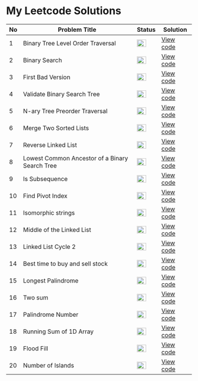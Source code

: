 <h1> My Leetcode Solutions </h1>

| No    | Problem Title | Status  | Solution |
|-----|-------------------------------------------------|------------|------------------------------------------|
| 1 | Binary Tree Level Order Traversal | <img src="https://www.pngmart.com/files/3/Green-Tick-PNG-Picture.png" width="25" height="20"/> | <a href="https://github.com/Gtindi/myLeetcodeSolutions/blob/main/Tree/Binary_tree_level_order_traversal/solution.py"> View code </a> |
| 2 | Binary Search | <img src="https://www.pngmart.com/files/3/Green-Tick-PNG-Picture.png" width="25" height="20"/>  | <a href="https://github.com/Gtindi/myLeetcodeSolutions/blob/main/Binary_Search/Binary_search/solution.py">View code</a> |
| 3 | First Bad Version | <img src="https://www.pngmart.com/files/3/Green-Tick-PNG-Picture.png" width="25" height="20"/> | <a href="https://github.com/Gtindi/myLeetcodeSolutions/blob/main/Binary_Search/First_bad_version/solution.py">View code</a> |
| 4 | Validate Binary Search Tree | <img src="https://www.pngmart.com/files/3/Green-Tick-PNG-Picture.png" width="25" height="20"/>  | <a href="https://github.com/Gtindi/myLeetcodeSolutions/blob/main/Tree/Validate_binary_search_tree/solution.py">View code</a> |
| 5 | N-ary Tree Preorder Traversal | <img src="https://www.pngmart.com/files/3/Green-Tick-PNG-Picture.png" width="25" height="20"/>  | <a href="https://github.com/Gtindi/myLeetcodeSolutions/blob/main/Tree/N-ary_Tree_preorder_traversal/solution.py"> View code </a> |
| 6 | Merge Two Sorted Lists  | <img src="https://www.pngmart.com/files/3/Green-Tick-PNG-Picture.png" width="25" height="20"/>  | <a href="https://github.com/Gtindi/myLeetcodeSolutions/blob/main/Linked_List/Merge_Two_Sorted_Lists/solution.py">View code</a> |
| 7 | Reverse Linked List | <img src="https://www.pngmart.com/files/3/Green-Tick-PNG-Picture.png" width="25" height="20"/>  | <a href="https://github.com/Gtindi/myLeetcodeSolutions/blob/main/Linked_List/Reverse_Linked_List/solution.py">View code</a> |
| 8 | Lowest Common Ancestor of a Binary Search Tree | <img src="https://www.pngmart.com/files/3/Green-Tick-PNG-Picture.png" width="25" height="20"/>  | <a href="https://github.com/Gtindi/myLeetcodeSolutions/blob/main/Tree/Lowest_common_ancestor_of_a_binary_search_tree/solution.py">View code</a> |
| 9 | Is Subsequence | <img src="https://www.pngmart.com/files/3/Green-Tick-PNG-Picture.png" width="25" height="20"/>  | <a href="https://github.com/Gtindi/myLeetcodeSolutions/blob/main/String/Is_Subsequence/solution.py">View code</a> |
| 10 | Find Pivot Index | <img src="https://www.pngmart.com/files/3/Green-Tick-PNG-Picture.png" width="25" height="20"/>  | <a href="https://github.com/Gtindi/myLeetcodeSolutions/blob/main/Prefix_Sum/Find_pivot_index/solution.py">View code</a> |
| 11 | Isomorphic strings | <img src="https://www.pngmart.com/files/3/Green-Tick-PNG-Picture.png" width="25" height="20"/>  | <a href="https://github.com/Gtindi/myLeetcodeSolutions/blob/main/String/Isomorphic_strings/solution.py">View code</a> |
| 12 | Middle of the Linked List | <img src="https://www.pngmart.com/files/3/Green-Tick-PNG-Picture.png" width="25" height="20"/>  | <a href="https://github.com/Gtindi/myLeetcodeSolutions/blob/main/Linked_List/Middle_of_the_linked_list/solution.py">View code</a> |
| 13 | Linked List Cycle 2 | <img src="https://www.pngmart.com/files/3/Green-Tick-PNG-Picture.png" width="25" height="20"/>  | <a href="https://github.com/Gtindi/myLeetcodeSolutions/blob/main/Linked_List/Linked_list_cycle_2/solution.py">View code</a> |
| 14 | Best time to buy and sell stock | <img src="https://www.pngmart.com/files/3/Green-Tick-PNG-Picture.png" width="25" height="20"/>  | <a href="https://github.com/Gtindi/myLeetcodeSolutions/blob/main/Greedy/Stock/solution.py">View code</a> |
| 15 | Longest Palindrome | <img src="https://www.pngmart.com/files/3/Green-Tick-PNG-Picture.png" width="25" height="20"/>  | <a href="https://github.com/Gtindi/myLeetcodeSolutions/blob/main/Greedy/Longest_palindrome/solution.py">View code</a> |
| 16 | Two sum | <img src="https://www.pngmart.com/files/3/Green-Tick-PNG-Picture.png" width="25" height="20"/>  | <a href="">View code</a> |
| 17 | Palindrome Number | <img src="https://www.pngmart.com/files/3/Green-Tick-PNG-Picture.png" width="25" height="20"/>  | <a href="">View code</a> |
| 18 | Running Sum of 1D Array | <img src="https://www.pngmart.com/files/3/Green-Tick-PNG-Picture.png" width="25" height="20"/>  | <a href="https://github.com/Gtindi/myLeetcodeSolutions/blob/main/Prefix_Sum/Running_sum_of_1D_array/solution.py">View code</a> |
| 19 | Flood Fill | <img src="https://www.pngmart.com/files/3/Red-Cross-PNG-Transparent-Image.png" width="25" height="20"/>  | <a href="https://github.com/Gtindi/myLeetcodeSolutions/blob/main/Graph_BFS_DFS/Flood_Fill/solution.py">View code</a> |
| 20 | Number of Islands | <img src="https://www.pngmart.com/files/3/Red-Cross-PNG-Transparent-Image.png" width="25" height="20"/>  | <a href="https://github.com/Gtindi/myLeetcodeSolutions/blob/main/Graph_BFS_DFS/Number_of_Islands/solution.py">View code</a> |

